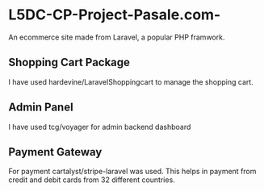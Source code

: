 # L5DC-CP-Project-Pasale.com-

An ecommerce site made from Laravel, a popular PHP framwork.

## Shopping Cart Package
I have used hardevine/LaravelShoppingcart to manage the shopping cart.

## Admin Panel
I have used tcg/voyager for admin backend dashboard

## Payment Gateway
For payment cartalyst/stripe-laravel was used. This helps in payment from credit and debit cards from 32 different countries.
